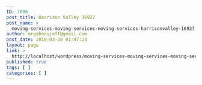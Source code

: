 ```yaml
---
ID: 7006
post_title: Harrison Valley 16927
post_name: >
  moving-services-moving-services-moving-services-harrisonvalley-16927
author: mrgabonijeff@gmail.com
post_date: 2018-03-28 01:47:23
layout: page
link: >
  http://localhost/wordpress/moving-services-moving-services-moving-services-harrisonvalley-16927/
published: true
tags: [ ]
categories: [ ]
---
```

